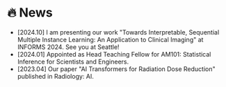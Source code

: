 # 🔥 News
- [2024.10] I am presenting our work "Towards Interpretable, Sequential Multiple Instance Learning: An Application to Clinical Imaging" at INFORMS 2024. See you at Seattle!
- [2024.01] Appointed as Head Teaching Fellow for AM101: Statistical Inference for Scientists and Engineers.
- [2023.04] Our paper "AI Transformers for Radiation Dose Reduction" published in Radiology: AI.
